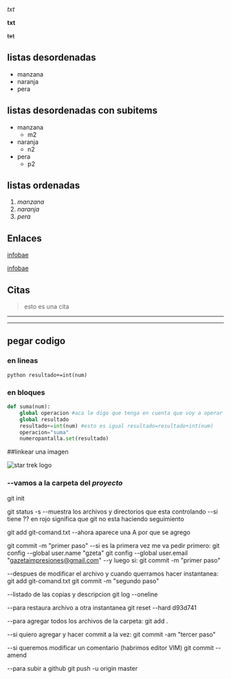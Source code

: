 <!-- texto en italica-->

*txt*

<!-- texto en negrita-->

**txt**

<!-- texto en tachado-->

~~txt~~

<!-- listas desordenadas-->
## listas desordenadas

* manzana
* naranja
* pera

<!-- listas desordenadas ccon subitems-->
## listas desordenadas con subitems
* manzana
    * m2
* naranja
    * n2
* pera
    * p2

<!-- listas ordenadas-->
## listas ordenadas
1. *manzana*
2. *naranja*
3. *pera*

<!-- enlaces-->
## Enlaces
[infobae](http://infobae.com)

[infobae](http://infobae.com "esto muestra cuando poso el raton")

<!-- citas-->
## Citas
> esto es una cita

---
___

<!-- pegar codigo-->
## pegar codigo

### en lineas

`python
 resultado+=int(num)
`

### en bloques

```python
def suma(num):
    global operacion #aca le digo que tenga en cuenta que voy a operar con la variable global operacion
    global resultado
    resultado+=int(num) #esto es igual resultado=resultado+int(num)
    operacion="suma"
    numeropantalla.set(resultado)
```

<!-- linkear una imagen-->
##linkear una imagen

![star trek logo](https://elcadillacnegro.files.wordpress.com/2013/07/star-trek-logo.jpg)


### --vamos a la carpeta del ***proyecto***
git init

git status -s
--muestra los archivos y directorios que esta controlando
--si tiene ?? en rojo significa que git no esta haciendo seguimiento

git add git-comand.txt
--ahora aparece una A por que se agrego 

git commit -m "primer paso"
--si es la primera vez me va pedir primero:
git config --global user.name "gzeta"
git config --global user.email "gazetaimpresiones@gmail.com"
--y luego si:
git commit -m "primer paso"

--despues de modificar el archivo y cuando querramos hacer instantanea:
git add git-comand.txt
git commit -m "segundo paso"

--listado de las copias y descripcion
git log --oneline

--para restaura archivo a otra instantanea
git reset --hard d93d741

--para agregar todos los archivos de la carpeta:
git add .

--si quiero agregar y hacer commit a la vez:
git commit -am "tercer paso"

--si queremos modificar un comentario (habrimos editor VIM)
git commit --amend

--para subir a github
git push -u origin master
